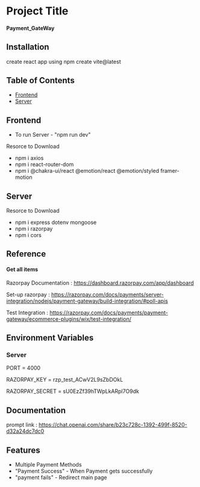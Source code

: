 
# Project Title

#### Payment_GateWay


## Installation

create react app using npm create vite@latest 

## Table of Contents

- [Frontend](#frontend)
- [Server](#server)

## Frontend

- To run Server - "npm run dev"

Resorce to Download

- npm i axios
- npm i react-router-dom
- npm i @chakra-ui/react @emotion/react @emotion/styled     framer-motion

## Server

Resorce to Download

- npm i express dotenv mongoose
- npm i razorpay
- npm i cors

    
## Reference

#### Get all items

Razorpay Documentation :
https://dashboard.razorpay.com/app/dashboard

Set-up razorpay :
https://razorpay.com/docs/payments/server-integration/nodejs/payment-gateway/build-integration/#poll-apis

Test Integration :
https://razorpay.com/docs/payments/payment-gateway/ecommerce-plugins/wix/test-integration/




## Environment Variables

### Server

PORT = 4000

RAZORPAY_KEY = rzp_test_ACwV2L9sZbDOkL

RAZORPAY_SECRET = sU0EzZf39hTWpLkARpl7O9dk

## Documentation

prompt link : https://chat.openai.com/share/b23c728c-1392-499f-8520-d32a24dc7dc0


## Features

- Multiple Payment Methods
- "Payment Success" -  When Payment gets successfully
- "payment fails" - Redirect main page



